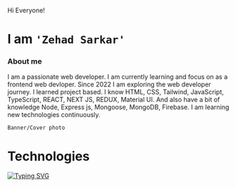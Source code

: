<!-- Greatings -->
Hi Everyone! 
# I am `'Zehad Sarkar'`
### About me
I am a passionate web developer. I am currently learning and focus on as a frontend web devloper. Since 2022 I am exploring the web developer journey. I learned project based. I know HTML, CSS, Tailwind, JavaScript, TypeScript, REACT, NEXT JS, REDUX, Material UI. And also have a bit of knowledge Node, Express js, Mongoose, MongoDB, Firebase. I am learning new technologies continuously.

`Banner/Cover photo`

# Technologies
<a href="https://git.io/typing-svg"><img src="https://readme-typing-svg.demolab.com?font=Fira+Code&weight=600&size=24&pause=1000&color=7721DFDF&multiline=true&random=false&width=435&height=60&lines=HTML%2C+CSS%2C+Tailwind%2C+React%2C+;Next+js%2C+Redux%2C+Javascript%2C+;Typescript%2C+Material+UI" alt="Typing SVG" /></a>
